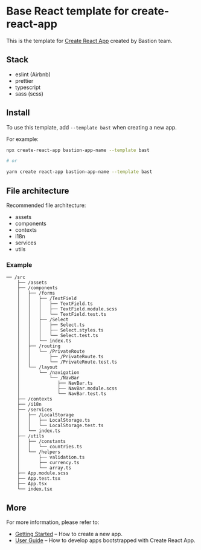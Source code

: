 # Base React template for create-react-app

This is the template for [Create React App](https://github.com/facebook/create-react-app) created by Bastion team.

## Stack

- eslint (Airbnb)
- prettier
- typescript
- sass (scss)

## Install

To use this template, add `--template bast` when creating a new app.

For example:

```sh
npx create-react-app bastion-app-name --template bast

# or

yarn create react-app bastion-app-name --template bast
```

## File architecture

Recommended file architecture:

- assets
- components
- contexts
- i18n
- services
- utils

### Example

```text
── /src
    ├── /assets
    ├── /components
    │   ├── /forms
    │   │   ├── /TextField
    │   │   │   ├── TextField.ts
    │   │   │   ├── TextField.module.scss
    │   │   │   └── TextField.test.ts
    │   │   ├── /Select
    │   │   │   ├── Select.ts
    │   │   │   ├── Select.styles.ts
    │   │   │   └── Select.test.ts
    │   │   └── index.ts
    │   ├── /routing
    │   │   └── /PrivateRoute
    │   │       ├── /PrivateRoute.ts
    │   │       └── /PrivateRoute.test.ts
    │   └── /layout
    │       └── /navigation
    │           └── /NavBar
    │              ├── NavBar.ts
    │              ├── NavBar.module.scss
    │              └── NavBar.test.ts
    ├── /contexts
    ├── /i18n
    ├── /services
    │   ├── /LocalStorage
    │   │   ├── LocalStorage.ts
    │   │   └── LocalStorage.test.ts
    │   └── index.ts
    ├── /utils
    │   ├── /constants
    │   │   └── countries.ts
    │   └── /helpers
    │       ├── validation.ts
    │       ├── currency.ts
    │       └── array.ts
    ├── App.module.scss
    ├── App.test.tsx
    ├── App.tsx
    └── index.tsx
```

## More

For more information, please refer to:

- [Getting Started](https://create-react-app.dev/docs/getting-started) – How to create a new app.
- [User Guide](https://create-react-app.dev) – How to develop apps bootstrapped with Create React App.
